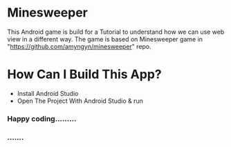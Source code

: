 # Minesweeper
This Android game is build for a Tutorial to understand how we can use web view in a different way. The game is based on Minesweeper game in "https://github.com/amyngyn/minesweeper" repo.

# How Can I Build This App?
- Install Android Studio
- Open The Project With Android Studio & run

### Happy coding.........
### .......

